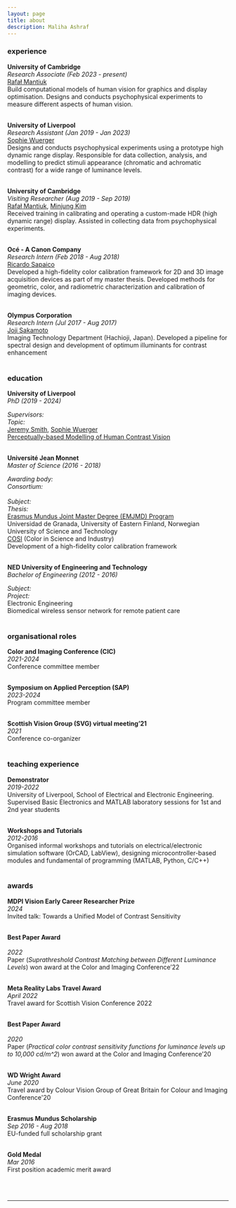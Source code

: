 ```yaml
---
layout: page
title: about
description: Maliha Ashraf
---
```

### experience

**University of Cambridge**<br/>
*Research Associate (Feb 2023 - present)*<br/>
[Rafał Mantiuk](https://www.cst.cam.ac.uk/)<br/>
Build computational models of human vision for graphics and display optimisation. Designs and conducts psychophysical experiments to measure different aspects of human vision.<br/><br/>

**University of Liverpool**<br/>
*Research Assistant (Jan 2019 - Jan 2023)*<br/>
[Sophie Wuerger](https://pcwww.liv.ac.uk/~sophiew/)<br/>
Designs and conducts psychophysical experiments using a prototype high dynamic range display. Responsible for data collection, analysis, and modelling to predict stimuli appearance (chromatic and achromatic contrast) for a wide range of luminance levels. <br/><br/>

**University of Cambridge**<br/>
*Visiting Researcher (Aug 2019 - Sep 2019)*<br/>
[Rafał Mantiuk](https://www.cl.cam.ac.uk/~rkm38/), [Minjung Kim](https://www.minjung.ca/)<br/>
Received training in calibrating and operating a custom-made HDR (high dynamic range) display. Assisted in collecting data from psychophysical experiments. <br/><br/>

**Océ - A Canon Company**<br/>
*Research Intern (Feb 2018 - Aug 2018)*<br/>
[Ricardo Sapaico](https://www.researchgate.net/profile/Ricardo_Sapaico)<br/>
Developed a high-fidelity color calibration framework for 2D and 3D image acquisition devices as part of my master thesis. Developed methods for geometric, color, and radiometric characterization and calibration of imaging devices. <br/><br/>

**Olympus Corporation**<br/>
*Research Intern (Jul 2017 - Aug 2017)*<br/>
[Joji Sakamoto](https://www.linkedin.com/in/joji-sakamoto-73b9b368/?originalSubdomain=fi)<br/>
Imaging Technology Department (Hachioji, Japan).
Developed a pipeline for spectral design and development of optimum illuminants for contrast enhancement <br/><br/>


### education

**University of Liverpool**<br/>
*PhD (2019 - 2024)*<br/>
<div class="row-fluid">
	<div class="span2">
		<i>Supervisors:<br/>
		Topic: </i>
	</div>
	<div class="span7">
		<a href="https://www.liverpool.ac.uk/electrical-engineering-and-electronics/staff/jeremy-smith/">Jeremy Smith</a>, <a href="https://pcwww.liv.ac.uk/~sophiew/">Sophie Wuerger</a><br/>
		<a href="https://doi.org/10.17638/03182202" target="_blank">
		Perceptually-based Modelling of Human Contrast Vision</a>
	</div>
</div>
<br/>

**Université Jean Monnet**<br/>
*Master of Science (2016 - 2018)*<br/>
<div class="row-fluid">
	<div class="span2">
		<i>Awarding body:<br/>
		Consortium:<br/><br/>
		Subject:<br/>
		Thesis:</i>
	</div>
	<div class="span7">
		<a href="https://ec.europa.eu/programmes/erasmus-plus/opportunities/individuals/students/erasmus-mundus-joint-master-degrees_en">Erasmus Mundus Joint Master Degree (EMJMD) Program</a><br/>
		Universidad de Granada, University of Eastern Finland, Norwegian University of Science and Technology<br/>
		<a href="https://cosi-master.eu/">COSI</a> (Color in Science and Industry)<br/>
		Development of a high-fidelity color calibration framework
	</div>
</div>
<br/>

**NED University of Engineering and Technology**<br/>
*Bachelor of Engineering (2012 - 2016)*<br/>
<div class="row-fluid">
	<div class="span2">
		<i>Subject:<br/>
		Project:</i>
	</div>
	<div class="span7">
		Electronic Engineering <br/>
		Biomedical wireless sensor network for remote patient care
	</div>
</div>
<br/>

<!-- Supervisors: [Prof. Jeremy Smith](https://www.liverpool.ac.uk/electrical-engineering-and-electronics/staff/jeremy-smith/), [Prof. Sophie Wuerger](https://pcwww.liv.ac.uk/~sophiew/)<br/>
Topic: A spatio-chromatic colour appearance model for
retargeting high dynamic range (HDR) image
appearance across viewing conditions

##### MS in Color Sciences (2016 - 2018)
[COSI](https://cosi-master.eu/scholarships/), Erasmus Mundus Joint Master Degree<br/>
##### BE in Electronic Engineering (2012 - 2016)
NED University of Engineering & Technology <br/>  -->


### organisational roles

**Color and Imaging Conference (CIC)**<br/>
*2021-2024*<br/>
Conference committee member<br/><br/>

**Symposium on Applied Perception (SAP)**<br/>
*2023-2024*<br/>
Program committee member<br/><br/>

**Scottish Vision Group (SVG) virtual meeting’21**<br/>
*2021*<br/>
Conference co-organizer<br/><br/>


### teaching experience

**Demonstrator**<br/>
*2019-2022*<br/>
University of Liverpool, School of Electrical and Electronic Engineering. Supervised Basic Electronics and MATLAB laboratory sessions for 1st and 2nd year students <br/><br/>

**Workshops and Tutorials**<br/>
*2012-2016*<br/>
Organised informal workshops and tutorials on electrical/electronic simulation software (OrCAD, LabView), designing microcontroller-based modules and fundamental of programming (MATLAB, Python, C/C++)<br/><br/>

### awards

**MDPI Vision Early Career Researcher Prize**<br/>
*2024*<br/>
Invited talk: Towards a Unified Model of Contrast Sensitivity<br/><br/>

**Best Paper Award**<br/>	
*2022*<br/>
Paper (*Suprathreshold Contrast Matching between Different Luminance Levels*) won award at the Color and Imaging Conference’22<br/><br/>

**Meta Reality Labs Travel Award**<br/>	
*April 2022*<br/>
Travel award for Scottish Vision Conference 2022<br/><br/> 

**Best Paper Award**<br/>	
*2020*<br/>
Paper (*Practical color contrast sensitivity functions for luminance levels up to 10,000 cd/m^2*) won award at the Color and Imaging Conference’20<br/><br/>

**WD Wright Award**<br/>
*June 2020*<br/>
Travel award by Colour Vision Group of Great Britain for Colour and Imaging Conference'20<br/><br/>

**Erasmus Mundus Scholarship**<br/>
*Sep 2016 - Aug 2018*<br/>
EU-funded full scholarship grant<br/><br/>

**Gold Medal**<br/>
*Mar 2016*<br/>
First position academic merit award<br/><br/>


<br/>


---

